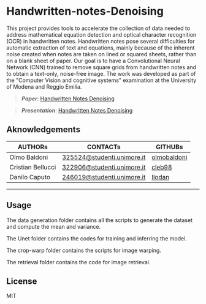 # Handwritten-notes-Denoising

This project provides tools to accelerate the collection of data needed to address mathematical equation detection and optical character recognition (OCR) in handwritten notes. Handwritten notes pose several difficulties for automatic extraction of text and equations, mainly because of the inherent noise created when notes are taken on lined or squared sheets, rather than on a blank sheet of paper. Our goal is to have a Convolutional Neural Network (CNN) trained to remove square grids from handwritten notes and to obtain a text-only, noise-free image.
The work was developed as part of the "Computer Vision and cognitive systems" examination at the University of Modena and Reggio Emilia.

> **_Paper_**: [Handwritten Notes Denoising](https://github.com/cleb98/Handwritten-notes-Denoising/blob/master/Handwritte-notes%20Denoising.pdf)

> **_Presentation_**: [Handwritten Notes Denoising](presentation.pdf)
## Aknowledgements

|AUTHORs|CONTACTs|GITHUBs|
|-|-|-|
|Olmo Baldoni|[325524@studenti.unimore.it](mailto:325524@studenti.unimore.it)|[olmobaldoni](https://github.com/olmobaldoni)|
|Cristian Bellucci|[322906@studenti.unimore.it](mailto:322906@studenti.unimore.it)|[cleb98](https://github.com/cleb98)|
|Danilo Caputo|[246019@studenti.unimore.it](mailto:246019@studenti.unimore.it)|[Ilodan](https://github.com/IloDan)|

---

## Usage

The data generation folder contains all the scripts to generate the dataset and compute the mean and variance.

The Unet folder contains the codes for training and inferring the model.

The crop-warp folder contains the scripts for image warping.

The retrieval folder contains the code for image retrieval.

## License

MIT
